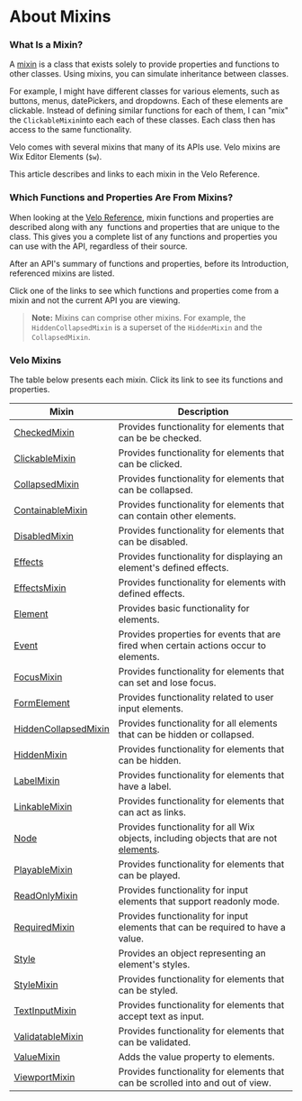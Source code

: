 <!-- This article was published using the Doc Push single-sourcing tool. Any changes to this article MUST be made in the source file. Find it at www.github.com/wix-private/velo-docs.-->



# About Mixins





### What Is a Mixin? 

A [mixin](https://javascript.info/mixins#:~:text=In%20JavaScript%20we%20can%20only%20inherit%20from%20a%20single%20object.&text=There's%20a%20concept%20that%20can,need%20to%20inherit%20from%20it.) is a class that exists solely to provide properties and functions to other classes. Using mixins, you can simulate inheritance between classes. 

For example, I might have different classes for various elements, such as buttons, menus, datePickers, and dropdowns. Each of these elements are clickable. Instead of defining similar functions for each of them, I can "mix" the `ClickableMixin`into each each of these classes. Each class then has access to the same functionality.

Velo comes with several mixins that many of its APIs use. Velo mixins are Wix Editor Elements (`$w`).

This article describes and links to each mixin in the Velo Reference.

### Which Functions and Properties Are From Mixins? 

When looking at the [Velo Reference](/api-overview/introduction), mixin functions and properties are described along with any  functions and properties that are unique to the class. This gives you a complete list of any functions and properties you can use with the API, regardless of their source.

After an API's summary of functions and properties, before its Introduction, referenced mixins are listed. 

Click one of the links to see which functions and properties come from a mixin and not the current API you are viewing.

> **Note:** 
> Mixins can comprise other mixins. For example, the `HiddenCollapsedMixin` is a superset of the `HiddenMixin` and the `CollapsedMixin`.

### Velo Mixins 





The table below presents each mixin. Click its link to see its functions and properties.



| Mixin | Description |
| --- | --- |
| [CheckedMixin](/$w/checked-mixin) | Provides functionality for elements that can be be checked. |
| [ClickableMixin](/$w/clickable-mixin) | Provides functionality for elements that can be clicked. |
| [CollapsedMixin](/$w/collapsed-mixin) | Provides functionality for elements that can be collapsed. |
| [ContainableMixin](/$w/containable-mixin) | Provides functionality for elements that can contain other elements. |
| [DisabledMixin](/$w/disabled-mixin) | Provides functionality for elements that can be disabled. |
| [Effects](/$w/effects) | Provides functionality for displaying an element's defined effects. |
| [EffectsMixin](/$w/effects-mixin) | Provides functionality for elements with defined effects. |
| [Element](/$w/element) | Provides basic functionality for elements. |
| [Event](/$w/event) | Provides properties for events that are fired when certain actions occur to elements. |
| [FocusMixin](/$w/focus-mixin) | Provides functionality for elements that can set and lose focus. |
| [FormElement](/$w/form-element) | Provides functionality related to user input elements. |
| [HiddenCollapsedMixin](/$w/hidden-collapsed-mixin) | Provides functionality for all elements that can be hidden or collapsed. |
| [HiddenMixin](/$w/hidden-mixin) | Provides functionality for elements that can be hidden. |
| [LabelMixin](/$w/label-mixin) | Provides functionality for elements that have a label. |
| [LinkableMixin](/$w/linkable-mixin) | Provides functionality for elements that can act as links. |
| [Node](/$w/node) | Provides functionality for all Wix objects, including objects that are not [elements](https://www.wix.com/corvid/reference/$w/element). |
| [PlayableMixin](/$w/playable-mixin) | Provides functionality for elements that can be played. |
| [ReadOnlyMixin](/$w/readonly-mixin) | Provides functionality for input elements that support readonly mode. |
| [RequiredMixin](/$w/required-mixin) | Provides functionality for input elements that can be required to have a value. |
| [Style](/$w/style) | Provides an object representing an element's styles. |
| [StyleMixin](/$w/style-mixin) | Provides functionality for elements that can be styled. |
| [TextInputMixin](/$w/text-input-mixin) | Provides functionality for elements that accept text as input. |
| [ValidatableMixin](/$w/validatable-mixin) | Provides functionality for elements that can be validated. |
| [ValueMixin](/$w/value-mixin) | Adds the value property to elements. |
| [ViewportMixin](/$w/viewport-mixin) | Provides functionality for elements that can be scrolled into and out of view. |
